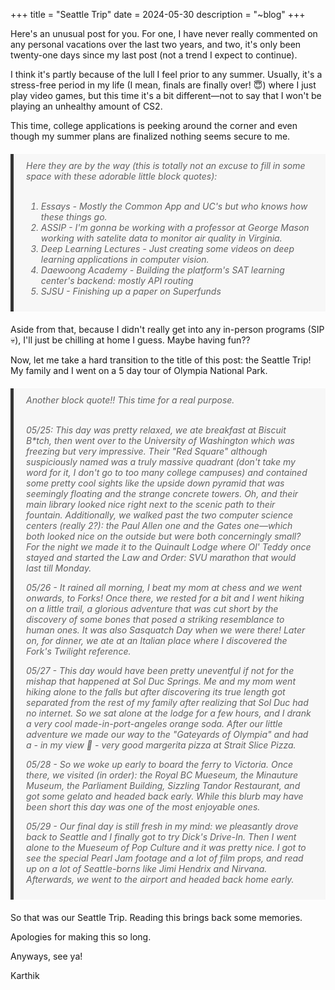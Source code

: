 +++
title = "Seattle Trip"
date = 2024-05-30
description = "~blog"
+++

Here's an unusual post for you. For one, I have never really commented on any personal vacations over the last two years, and two, it's only been twenty-one days since my last post (not a trend I expect to continue).

I think it's partly because of the lull I feel prior to any summer. Usually, it's a stress-free period in my life (I mean, finals are finally over! 😇) where I just play video games, but this time it's a bit different—not to say that I won't be playing an unhealthy amount of CS2.

This time, college applications is peeking around the corner and even though my summer plans are finalized nothing seems secure to me. 

<blockquote style="margin: 20px 0; padding: 10px 20px; background-color: #f7f7f7; border-left: 5px solid #333;font-style: italic;">Here they are by the way (this is totally not an excuse to fill in some space with these adorable little block quotes):
<br><br>

1. Essays - Mostly the Common App and UC's but who knows how these things go.
2. ASSIP - I'm gonna be working with a professor at George Mason working with satelite data to monitor air quality in Virginia. 
3. Deep Learning Lectures - Just creating some videos on deep learning applications in computer vision.
4. Daewoong Academy - Building the platform's SAT learning center's backend: mostly API routing
5. SJSU - Finishing up a paper on Superfunds
</blockquote>

Aside from that, because I didn't really get into any in-person programs (SIP 💀), I'll just be chilling at home I guess. Maybe having fun??

Now, let me take a hard transition to the title of this post: the Seattle Trip! My family and I went on a 5 day tour of Olympia National Park.

<blockquote style="margin: 20px 0; padding: 10px 20px; background-color: #f7f7f7; border-left: 5px solid #333;font-style: italic;">Another block quote!! This time for a real purpose.
<br><br>

05/25: This day was pretty relaxed, we ate breakfast at Biscuit B*tch, then went over to the University of Washington which was freezing but very impressive. Their "Red Square" although suspiciously named was a truly massive quadrant (don't take my word for it, I don't go to too many college campuses) and contained some pretty cool sights like the upside down pyramid that was seemingly floating and the strange concrete towers. Oh, and their main library looked nice right next to the scenic path to their fountain. Additionally, we walked past the two computer science centers (really 2?): the Paul Allen one and the Gates one—which both looked nice on the outside but were both concerningly small? For the night we made it to the Quinault Lodge where Ol' Teddy once stayed and started the Law and Order: SVU marathon that would last till Monday. 

05/26 - It rained all morning, I beat my mom at chess and we went onwards, to Forks! Once there, we rested for a bit and I went hiking on a little trail, a glorious adventure that was cut short by the discovery of some bones that posed a striking resemblance to human ones. It was also Sasquatch Day when we were there! Later on, for dinner, we ate at an Italian place where I discovered the Fork's Twilight reference.

05/27 - This day would have been pretty uneventful if not for the mishap that happened at Sol Duc Springs. Me and my mom went hiking alone to the falls but after discovering its true length got separated from the rest of my family after realizing that Sol Duc had no internet. So we sat alone at the lodge for a few hours, and I drank a very cool made-in-port-angeles orange soda. After our little adventure we made our way to the "Gateyards of Olympia" and had a - in my view 😤 - very good margerita pizza at Strait Slice Pizza.

05/28 - So we woke up early to board the ferry to Victoria. Once there, we visited (in order): the Royal BC Mueseum, the Minauture Museum, the Parliament Building, Sizzling Tandor Restaurant, and got some gelato and headed back early. While this blurb may have been short this day was one of the most enjoyable ones.

05/29 - Our final day is still fresh in my mind: we pleasantly drove back to Seattle and I finally got to try Dick's Drive-In. Then I went alone to the Mueseum of Pop Culture and it was pretty nice. I got to see the special Pearl Jam footage and a lot of film props, and read up on a lot of Seattle-borns like Jimi Hendrix and Nirvana. Afterwards, we went to the airport and headed back home early.

</blockquote>

So that was our Seattle Trip. Reading this brings back some memories. 

Apologies for making this so long.

Anyways, see ya!

Karthik